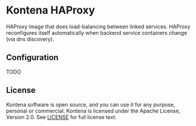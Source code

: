 # Kontena HAProxy

HAProxy image that does load-balancing between linked services. HAProxy reconfigures itself automatically when backend service containers change (via dns discovery).

## Configuration

TODO

## License

Kontena software is open source, and you can use it for any purpose, personal or commercial. Kontena is licensed under the Apache License, Version 2.0. See [LICENSE](LICENSE) for full license text.
